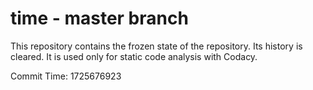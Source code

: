 # time - master branch

This repository contains the frozen state of the repository.
Its history is cleared. It is used only for static code
analysis with Codacy.

Commit Time: 1725676923